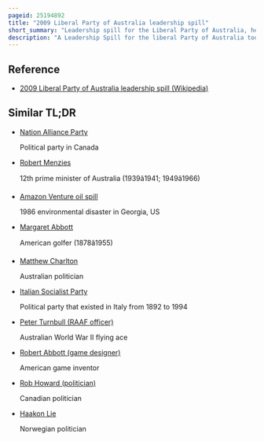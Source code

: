 ```yaml
---
pageid: 25194892
title: "2009 Liberal Party of Australia leadership spill"
short_summary: "Leadership spill for the Liberal Party of Australia, held on 1 December 2009"
description: "A Leadership Spill for the liberal Party of Australia took Place on 1 December 2009. On the second Ballot Tony Abbott defeated the incumbent Malcolm Turnbull Joe Hockey also ran as a Candidate. Abbott replaced turnbull as Leader of the Opposition so that he led the Party to the federal Election 2010."
---
```


## Reference

- [2009 Liberal Party of Australia leadership spill (Wikipedia)](https://en.wikipedia.org/?curid=25194892)

## Similar TL;DR

- [Nation Alliance Party](/tldr/en/nation-alliance-party)

  Political party in Canada

- [Robert Menzies](/tldr/en/robert-menzies)

  12th prime minister of Australia (1939â1941; 1949â1966)

- [Amazon Venture oil spill](/tldr/en/amazon-venture-oil-spill)

  1986 environmental disaster in Georgia, US

- [Margaret Abbott](/tldr/en/margaret-abbott)

  American golfer (1878â1955)

- [Matthew Charlton](/tldr/en/matthew-charlton)

  Australian politician

- [Italian Socialist Party](/tldr/en/italian-socialist-party)

  Political party that existed in Italy from 1892 to 1994

- [Peter Turnbull (RAAF officer)](/tldr/en/peter-turnbull-raaf-officer)

  Australian World War II flying ace

- [Robert Abbott (game designer)](/tldr/en/robert-abbott-game-designer)

  American game inventor

- [Rob Howard (politician)](/tldr/en/rob-howard-politician)

  Canadian politician

- [Haakon Lie](/tldr/en/haakon-lie)

  Norwegian politician
